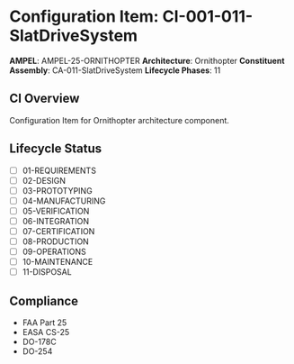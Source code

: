 # Configuration Item: CI-001-011-SlatDriveSystem

**AMPEL**: AMPEL-25-ORNITHOPTER
**Architecture**: Ornithopter
**Constituent Assembly**: CA-011-SlatDriveSystem
**Lifecycle Phases**: 11

## CI Overview
Configuration Item for Ornithopter architecture component.

## Lifecycle Status
- [ ] 01-REQUIREMENTS
- [ ] 02-DESIGN
- [ ] 03-PROTOTYPING
- [ ] 04-MANUFACTURING
- [ ] 05-VERIFICATION
- [ ] 06-INTEGRATION
- [ ] 07-CERTIFICATION
- [ ] 08-PRODUCTION
- [ ] 09-OPERATIONS
- [ ] 10-MAINTENANCE
- [ ] 11-DISPOSAL

## Compliance
- FAA Part 25
- EASA CS-25
- DO-178C
- DO-254
